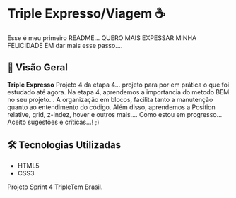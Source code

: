 # Triple Expresso/Viagem ☕

Esse é meu primeiro README... QUERO MAIS EXPESSAR MINHA FELICIDADE EM dar mais esse passo....

## 🚀 Visão Geral

**Triple Expresso** Projeto 4 da etapa 4... projeto para por em prática o que foi estudado até agora. Na etapa 4, aprendemos a importancia do metodo BEM no seu projeto... A organização em blocos, facilita tanto a manutenção quanto ao entendimento do código. Além disso, aprendemos a Position relative, grid, z-indez, hover e outros mais.... Como estou em progresso... Aceito sugestões e críticas...! ;)

## 🛠️ Tecnologias Utilizadas

- HTML5
- CSS3

Projeto Sprint 4 TripleTem Brasil.
